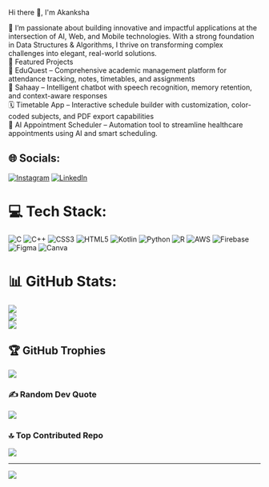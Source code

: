 Hi there 👋, I'm Akanksha<br>

🚀 I’m passionate about building innovative and impactful applications at the intersection of AI, Web, and Mobile technologies. With a strong foundation in Data Structures & Algorithms, I thrive on transforming complex challenges into elegant, real-world solutions.<br>
🌟 Featured Projects<br>
📱 EduQuest – Comprehensive academic management platform for attendance tracking, notes, timetables, and assignments<br>
🤖 Sahaay – Intelligent chatbot with speech recognition, memory retention, and context-aware responses<br>
🗓️ Timetable App – Interactive schedule builder with customization, color-coded subjects, and PDF export capabilities<br>
🏥 AI Appointment Scheduler – Automation tool to streamline healthcare appointments using AI and smart scheduling.<br>

## 🌐 Socials:
[![Instagram](https://img.shields.io/badge/Instagram-%23E4405F.svg?logo=Instagram&logoColor=white)](https://instagram.com/https://www.instagram.com/akanksha_m97/) [![LinkedIn](https://img.shields.io/badge/LinkedIn-%230077B5.svg?logo=linkedin&logoColor=white)]()

# 💻 Tech Stack:
![C](https://img.shields.io/badge/c-%2300599C.svg?style=for-the-badge&logo=c&logoColor=white) ![C++](https://img.shields.io/badge/c++-%2300599C.svg?style=for-the-badge&logo=c%2B%2B&logoColor=white) ![CSS3](https://img.shields.io/badge/css3-%231572B6.svg?style=for-the-badge&logo=css3&logoColor=white) ![HTML5](https://img.shields.io/badge/html5-%23E34F26.svg?style=for-the-badge&logo=html5&logoColor=white) ![Kotlin](https://img.shields.io/badge/kotlin-%237F52FF.svg?style=for-the-badge&logo=kotlin&logoColor=white) ![Python](https://img.shields.io/badge/python-3670A0?style=for-the-badge&logo=python&logoColor=ffdd54) ![R](https://img.shields.io/badge/r-%23276DC3.svg?style=for-the-badge&logo=r&logoColor=white) ![AWS](https://img.shields.io/badge/AWS-%23FF9900.svg?style=for-the-badge&logo=amazon-aws&logoColor=white) ![Firebase](https://img.shields.io/badge/firebase-%23039BE5.svg?style=for-the-badge&logo=firebase) ![Figma](https://img.shields.io/badge/figma-%23F24E1E.svg?style=for-the-badge&logo=figma&logoColor=white) ![Canva](https://img.shields.io/badge/Canva-%2300C4CC.svg?style=for-the-badge&logo=Canva&logoColor=white)
# 📊 GitHub Stats:
![](https://github-readme-stats.vercel.app/api?username=akanksha-m97&theme=dark&hide_border=false&include_all_commits=false&count_private=false)<br/>
![](https://nirzak-streak-stats.vercel.app/?user=akanksha-m97&theme=dark&hide_border=false)<br/>
![](https://github-readme-stats.vercel.app/api/top-langs/?username=akanksha-m97&theme=dark&hide_border=false&include_all_commits=false&count_private=false&layout=compact)

## 🏆 GitHub Trophies
![](https://github-profile-trophy.vercel.app/?username=akanksha-m97&theme=radical&no-frame=false&no-bg=false&margin-w=4)

### ✍️ Random Dev Quote
![](https://quotes-github-readme.vercel.app/api?type=horizontal&theme=radical)

### 🔝 Top Contributed Repo
![](https://github-contributor-stats.vercel.app/api?username=akanksha-m97&limit=5&theme=dark&combine_all_yearly_contributions=true)

---
[![](https://visitcount.itsvg.in/api?id=akanksha-m97&icon=0&color=0)](https://visitcount.itsvg.in)

<!-- Proudly created with GPRM ( https://gprm.itsvg.in ) -->
